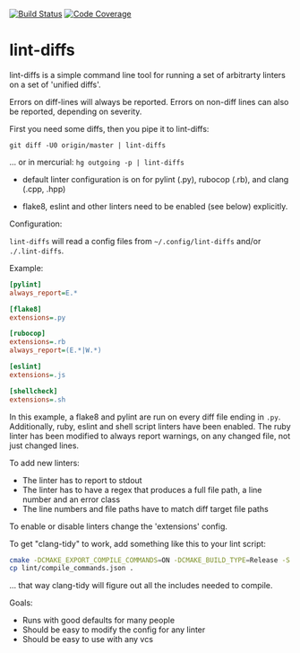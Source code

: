 [![Build Status](https://travis-ci.com/AtakamaLLC/lint-diffs.svg?branch=master)](https://travis-ci.com/AtakamaLLC/lint-diffs)
[![Code Coverage](https://codecov.io/gh/AtakamaLLC/lint-diffs/branch/master/graph/badge.svg)](https://codecov.io/gh/AtakamaLLC/lint-diffs)

# lint-diffs

lint-diffs is a simple command line tool for running a set of arbitrarty linters
on a set of 'unified diffs'.

Errors on diff-lines will always be reported.   Errors on non-diff lines can also
be reported, depending on severity.

First you need some diffs, then you pipe it to lint-diffs:

`git diff -U0 origin/master | lint-diffs`

... or in mercurial: `hg outgoing -p | lint-diffs`

-   default linter configuration is on for pylint (.py), rubocop (.rb), and 
    clang (.cpp, .hpp)

-   flake8, eslint and other linters need to be enabled (see below) explicitly.

Configuration:

`lint-diffs` will read a config files from `~/.config/lint-diffs` and/or `./.lint-diffs`.

Example:

```ini
[pylint]
always_report=E.*

[flake8]
extensions=.py

[rubocop]
extensions=.rb
always_report=(E.*|W.*)

[eslint]
extensions=.js

[shellcheck]
extensions=.sh
```

In this example, a flake8 and pylint are run on every diff file ending in `.py`.
Additionally, ruby, eslint and shell script linters have been enabled.   The
ruby linter has been modified to always report warnings, on any changed file,
not just changed lines.

To add new linters:

-   The linter has to report to stdout
-   The linter has to have a regex that produces a full file path, a line number
    and an error class
-   The line numbers and file paths have to match diff target file paths

To enable or disable linters change the 'extensions' config.

To get "clang-tidy" to work, add something like this to your lint script:

```bash
cmake -DCMAKE_EXPORT_COMPILE_COMMANDS=ON -DCMAKE_BUILD_TYPE=Release -S . -B lint
cp lint/compile_commands.json .
```

... that way clang-tidy will figure out all the includes needed to compile.

Goals:

-   Runs with good defaults for many people
-   Should be easy to modify the config for any linter
-   Should be easy to use with any vcs
